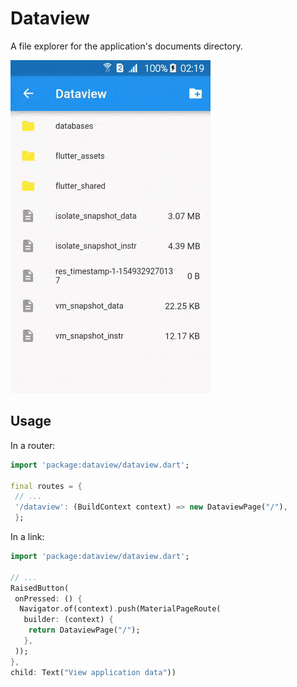 # Dataview

A file explorer for the application's documents directory.

![Screenshot](screenshot.gif)

## Usage

In a router:

   ```dart
   import 'package:dataview/dataview.dart';

   final routes = {
	// ...
	'/dataview': (BuildContext context) => new DataviewPage("/"),
	};
   ```

In a link:

   ```dart
   import 'package:dataview/dataview.dart';

   // ...
   RaisedButton(
    onPressed: () {
     Navigator.of(context).push(MaterialPageRoute(
      builder: (context) {
	   return DataviewPage("/");
      },
    ));
   },
   child: Text("View application data"))
   ```


